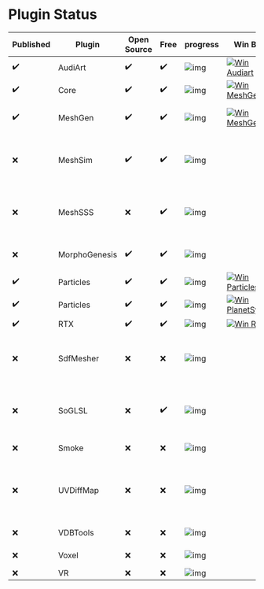 # Plugin Status

| Published | Plugin | Open Source | Free | progress | Win Build | Linux Build | Description |
| - | - | - | - | - | - | - | - |
| :heavy_check_mark: | AudiArt | :heavy_check_mark: | :heavy_check_mark: | ![img](https://progress-bar.dev/10) | [![Win Audiart](https://github.com/aiekick/Lumo/actions/workflows/Win_Plugin_Audiart.yml/badge.svg)](https://github.com/aiekick/Lumo/actions/workflows/Win_Plugin_Audiart.yml )| [![Linux Audiart](https://github.com/aiekick/Lumo/actions/workflows/Linux_Plugin_Audiart.yml/badge.svg)](https://github.com/aiekick/Lumo/actions/workflows/Linux_Plugin_Audiart.yml) | Audio Manipulation |
| :heavy_check_mark: | Core | :heavy_check_mark: | :heavy_check_mark: | ![img](https://progress-bar.dev/60) | [![Win MeshGen](https://github.com/aiekick/Lumo/actions/workflows/Win_Plugin_MeshGen.yml/badge.svg)](https://github.com/aiekick/Lumo/actions/workflows/Win_Plugin_MeshGen.yml) | [![Linux Core](https://github.com/aiekick/Lumo/actions/workflows/Linux_Plugin_Core.yml/badge.svg)](https://github.com/aiekick/Lumo/actions/workflows/Linux_Plugin_Core.yml) | Core pack of Nodes |
| :heavy_check_mark: | MeshGen | :heavy_check_mark: | :heavy_check_mark: | ![img](https://progress-bar.dev/60) | [![Win MeshGen](https://github.com/aiekick/Lumo/actions/workflows/Win_Plugin_MeshGen.yml/badge.svg)](https://github.com/aiekick/Lumo/actions/workflows/Win_Plugin_MeshGen.yml) |[![Linux MeshGen](https://github.com/aiekick/Lumo/actions/workflows/Linux_Plugin_MeshGen.yml/badge.svg)](https://github.com/aiekick/Lumo/actions/workflows/Linux_Plugin_MeshGen.yml) | Procedural Mesh generation |
| :x:  | MeshSim | :heavy_check_mark: | :heavy_check_mark: | ![img](https://progress-bar.dev/90) | | | Texture Less Reaction Diffusion Simulation on Meshs |
| :x:  | MeshSSS | :x: | :heavy_check_mark: | ![img](https://progress-bar.dev/30) | | | My Own SSS Idea For RT SSS for Static mesh with Moving Ligth |
| :x:  | MorphoGenesis | :heavy_check_mark: | :heavy_check_mark: | ![img](https://progress-bar.dev/30) | | | Real Time MorphoGenesis Algos |
| :heavy_check_mark: | Particles | :heavy_check_mark: | :heavy_check_mark: | ![img](https://progress-bar.dev/50) | [![Win Particles](https://github.com/aiekick/Lumo/actions/workflows/Win_Plugin_Particles.yml/badge.svg)](https://github.com/aiekick/Lumo/actions/workflows/Win_Plugin_Particles.yml) | [![Linux Particles](https://github.com/aiekick/Lumo/actions/workflows/Linux_Plugin_Particles.yml/badge.svg)](https://github.com/aiekick/Lumo/actions/workflows/Linux_Plugin_Particles.yml) | GPU Particle Engine |
| :heavy_check_mark: | Particles | :heavy_check_mark: | :heavy_check_mark: | ![img](https://progress-bar.dev/20) | [![Win PlanetSystem](https://github.com/aiekick/Lumo/actions/workflows/Win_Plugin_PlanetSystem.yml/badge.svg)](https://github.com/aiekick/Lumo/actions/workflows/Win_Plugin_PlanetSystem.yml) | [![Linux PlanetSystem](https://github.com/aiekick/Lumo/actions/workflows/Linux_Plugin_PlanetSystem.yml/badge.svg)](https://github.com/aiekick/Lumo/actions/workflows/Linux_Plugin_PlanetSystem.yml) | Planet System |
| :heavy_check_mark: | RTX | :heavy_check_mark: | :heavy_check_mark: | ![img](https://progress-bar.dev/60) | [![Win RTX](https://github.com/aiekick/Lumo/actions/workflows/Win_Plugin_RTX.yml/badge.svg)](https://github.com/aiekick/Lumo/actions/workflows/Win_Plugin_RTX.yml) |[ ![Linux RTX](https://github.com/aiekick/Lumo/actions/workflows/Linux_Plugin_RTX.yml/badge.svg)](https://github.com/aiekick/Lumo/actions/workflows/Linux_Plugin_RTX.yml) | RTX Pipeline |
| :x:  | SdfMesher | :x: | :x: | ![img](https://progress-bar.dev/50) | | | Procedural Mesh Generation from Shader, Pictures or SDF |
| :x:  | SoGLSL | :x: | :heavy_check_mark: | ![img](https://progress-bar.dev/30) | | | Advanced Shader System Over GLSL (Used in NoodlesPlate) |
| :x:  | Smoke | :x: | :x: | ![img](https://progress-bar.dev/30) | | | GPU RT Smoke System |
| :x:  | UVDiffMap | :x: | :x: | ![img](https://progress-bar.dev/10) | | | Fast UV Mapping idea for any mesh Based on Vertex Diffusion |
| :x:  | VDBTools | :x: | :x: | ![img](https://progress-bar.dev/20) | | | OpenVDB Toolkit |
| :x:  | Voxel | :x: | :x: | ![img](https://progress-bar.dev/20) | | | Voxel Engine/Editor |
| :x:  | VR | :x: | :x: | ![img](https://progress-bar.dev/70) | | | VR Engine |
